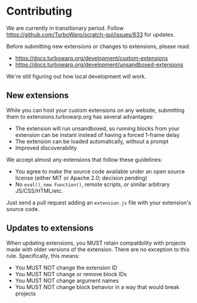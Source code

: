 # Contributing

We are currently in transitionary period. Follow https://github.com/TurboWarp/scratch-gui/issues/633 for updates.

Before submitting new extensions or changes to extensions, please read:

 - https://docs.turbowarp.org/development/custom-extensions
 - https://docs.turbowarp.org/development/unsandboxed-extensions

We're still figuring out how local development will work.

## New extensions

While you can host your custom extensions on any website, submitting them to extensions.turbowarp.org has several advantages:

 - The extension will run unsandboxed, so running blocks from your extension can be instant instead of having a forced 1-frame delay
 - The extension can be loaded automatically, without a prompt
 - Improved discoverability

We accept almost any extensions that follow these guidelines:

 - You agree to make the source code available under an open source license (either MIT or Apache 2.0; decision pending)
 - No `eval()`, `new Function()`, remote scripts, or similar arbitrary JS/CSS/HTML/etc.

Just send a pull request adding an `extension.js` file with your extension's source code.

## Updates to extensions

When updating extensions, you MUST retain compatibility with projects made with older versions of the extension. There are no exception to this rule. Specifically, this means:

 - You MUST NOT change the extension ID
 - You MUST NOT change or remove block IDs
 - You MUST NOT change argument names
 - You MUST NOT change block behavior in a way that would break projects
